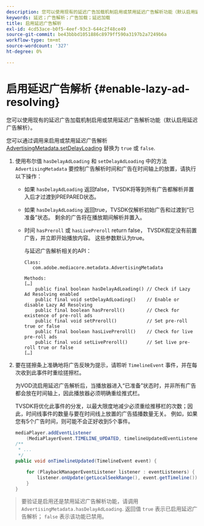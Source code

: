 ```yaml
---
description: 您可以使用现有的延迟广告加载机制启用或禁用延迟广告解析功能（默认启用延迟广告解析）。
keywords: 延迟；广告解析；广告加载；延迟加载
title: 启用延迟广告解析
exl-id: 4cd53ace-b0f5-4eef-93c3-644c2f48ce49
source-git-commit: be43bbbd1051886c8979ff590a3197b2a7249b6a
workflow-type: tm+mt
source-wordcount: '327'
ht-degree: 0%

---
```


# 启用延迟广告解析 {#enable-lazy-ad-resolving}

您可以使用现有的延迟广告加载机制启用或禁用延迟广告解析功能（默认启用延迟广告解析）。

您可以通过调用来启用或禁用延迟广告解析 [AdvertisingMetadata.setDelayLoading](https://help.adobe.com/en_US/primetime/api/psdk/javadoc_2.4/com/adobe/mediacore/metadata/AdvertisingMetadata.html#setDelayAdLoading-boolean-) 替换为 `true` 或 `false`.

1. 使用布尔值 `hasDelayAdLoading` 和 `setDelayAdLoading` 中的方法 `AdvertisingMetadata` 要控制广告解析时间和广告在时间轴上的放置，请执行以下操作：

   * 如果 `hasDelayAdLoading` 返回false，TVSDK将等到所有广告都解析并置入后才过渡到PREPARED状态。
   * 如果 `hasDelayAdLoading` 返回true，TVSDK仅解析初始广告和过渡到“已准备”状态。 剩余的广告将在播放期间解析并置入。
   * 时间 `hasPreroll` 或 `hasLivePreroll` return false， TVSDK假定没有前置广告，并立即开始播放内容。 这些参数默认为true。

      与延迟广告解析相关的API：

      ```
      Class: 
         com.adobe.mediacore.metadata.AdvertisingMetadata 
      
      Methods: 
      […] 
          public final boolean hasDelayAdLoading() // Check if Lazy Ad Resolving enabled 
          public final void setDelayAdLoading()    // Enable or disable Lazy Ad Resolving 
          public final boolean hasPreroll()        // Check for existence of pre-roll ads 
          public final void setPreroll()           // Set pre-roll true or false 
          public final boolean hasLivePreroll()    // Check for live pre-roll ads 
          public final void setLivePreroll()       // Set live pre-roll true or false 
      […]
      ```

1. 要在搓擦条上准确地将广告反映为提示，请聆听 `TimelineEvent` 事件，并在每次收到此事件时重绘搓擦栏。

   为VOD流启用延迟广告解析后，当播放器进入“已准备”状态时，并非所有广告都会放在时间轴上，因此播放器必须明确重绘推式栏。

   TVSDK将优化此事件的分发，以最大限度地减少必须重绘推移栏的次数；因此，时间线事件的数量与要在时间线上放置的广告插播数量无关。 例如，如果您有5个广告时间，则可能不会正好收到5个事件。

   ```java
   mediaPlayer.addEventListener 
       (MediaPlayerEvent.TIMELINE_UPDATED, timelineUpdatedEventListener); 
   /** 
    * ... 
    */ 
   public void onTimelineUpdated(TimelineEvent event) { 
   
       for (PlaybackManagerEventListener listener : eventListeners) { 
           listener.onUpdate(getLocalSeekRange(), event.getTimeline()); 
       } 
   } 
   ```

>要验证是启用还是禁用延迟广告解析功能，请调用 `AdvertisingMetadata.hasDelayAdLoading`. 返回值 `true` 表示已启用延迟广告解析； `false` 表示该功能已禁用。
